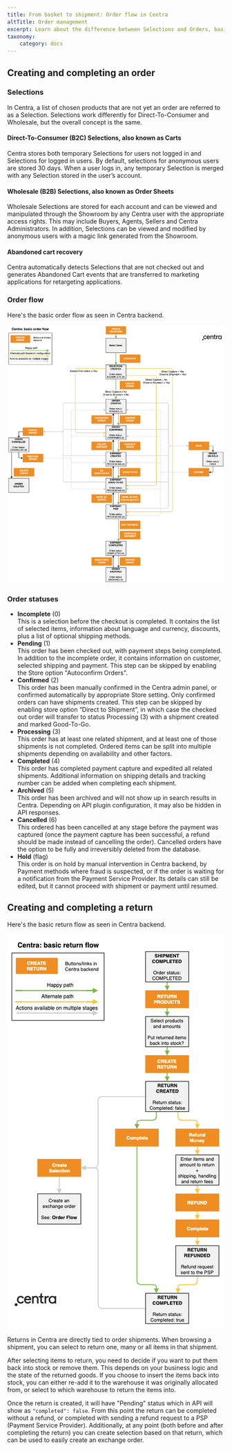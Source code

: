 ```yaml
---
title: From basket to shipment: Order flow in Centra
altTitle: Order management
excerpt: Learn about the difference between Selections and Orders, basic Order flow in Centra, and all statuses an Order can have.
taxonomy:
    category: docs
---
```


## Creating and completing an order

### Selections

In Centra, a list of chosen products that are not yet an order are referred to as a Selection. Selections work differently for Direct-To-Consumer and Wholesale, but the overall concept is the same.

#### Direct-To-Consumer (B2C) Selections, also known as Carts

Centra stores both temporary Selections for users not logged in and Selections for logged in users. By default, selections for anonymous users are stored 30 days. When a user logs in, any temporary Selection is merged with any Selection stored in the user’s account.

#### Wholesale (B2B) Selections, also known as Order Sheets

Wholesale Selections are stored for each account and can be viewed and manipulated through the Showroom by any Centra user with the appropriate access rights. This may include Buyers, Agents, Sellers and Centra Administrators. In addition, Selections can be viewed and modified by anonymous users with a magic link generated from the Showroom.

#### Abandoned cart recovery 

Centra automatically detects Selections that are not checked out and generates Abandoned Cart events that are transferred to marketing applications for retargeting applications.

### Order flow

Here's the basic order flow as seen in Centra backend.

![OrderFlow](order-flow.png?lightbox=3333x4000&resize=1200)

### Order statuses

* **Incomplete** (0)  
  This is a selection before the checkout is completed. It contains the list of selected items, information about language and currency, discounts, plus a list of optional shipping methods.
* **Pending** (1)  
  This order has been checked out, with payment steps being completed. In addition to the incomplete order, it contains information on customer, selected shipping and payment. This step can be skipped by enabling the Store option "Autoconfirm Orders".
* **Confirmed** (2)  
  This order has been manually confirmed in the Centra admin panel, or confirmed automatically by appropriate Store setting. Only confirmed orders can have shipments created. This step can be skipped by enabling store option “Direct to Shipment”, in which case the checked out order will transfer to status Processing (3) with a shipment created and marked Good-To-Go.
* **Processing** (3)  
  This order has at least one related shipment, and at least one of those shipments is not completed. Ordered items can be split into multiple shipments depending on availability and other factors.
* **Completed** (4)  
  This order has completed payment capture and expedited all related shipments. Additional information on shipping details and tracking number can be added when completing each shipment.
* **Archived** (5)  
  This order has been archived and will not show up in search results in Centra. Depending on API plugin configuration, it may also be hidden in API responses.
* **Cancelled** (6)  
  This ordered has been cancelled at any stage before the payment was captured (once the payment capture has been successful, a refund should be made instead of cancelling the order). Cancelled orders have the option to be fully and irreversibly deleted from the database.
* **Hold** (flag)  
  This order is on hold by manual intervention in Centra backend, by Payment methods where fraud is suspected, or if the order is waiting for a notification from the Payment Service Provider. Its details can still be edited, but it cannot proceed with shipment or payment until resumed.

## Creating and completing a return

Here's the basic return flow as seen in Centra backend.

![ReturnFlow](return-flow2.png)

Returns in Centra are directly tied to order shipments. When browsing a shipment, you can select to return one, many or all items in that shipment.

After selecting items to return, you need to decide if you want to put them back into stock or remove them. This depends on your business logic and the state of the returned goods. If you choose to insert the items back into stock, you can either re-add it to the warehouse it was originally allocated from, or select to which warehouse to return the items into.

Once the return is created, it will have "Pending" status which in API will show as `"completed": false`. From this point the return can be completed without a refund, or completed with sending a refund request to a PSP (Payment Service Provider). Additionally, at any point (both before and after completing the return) you can create selection based on that return, which can be used to easily create an exchange order.
